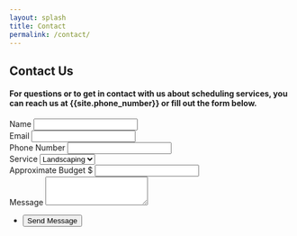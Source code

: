 ```yaml
---
layout: splash
title: Contact
permalink: /contact/
---
```


## Contact Us

#### For questions or to get in contact with us about scheduling services, you can reach us at {{site.phone_number}} or fill out the form below.

<section>
<form class="contact-form" method="POST" action="https://formspree.io/f/xjvploge">
    <div class="field">
        <label for="name">Name</label>
        <input class="contact-input" type="text" name="name" id="name" />
    </div>
    <div class="field">
        <label for="email">Email</label>
        <input class="contact-input" type="email" name="email" id="email" />
    </div>
    <div class="field">
        <label for="phone">Phone Number</label>
        <input class="contact-input" type="tel" name="phone" id="phone" />
    </div>
    <div class="field">
        <label for="service-type">Service</label>
        <select class="contact-dropdown" name="service-type" id="service-type">
            <option value="landscaping">Landscaping</option>
            <option value="mowing">Mowing</option>
            <option value="excavation">Excavation</option>
        </select>
    </div>
    <div class="field budget">
        <label for="budget">Approximate Budget</label>
        <span>$</span>
        <input class="contact-input" type="number" name="budget" id="budget" step="any" min="0" />
    </div>
    <div class="field">
        <label for="message">Message</label>
        <textarea class="contact-input" name="message" id="message" rows="3"></textarea>
    </div>
    <ul class="actions">
        <li><input class="contact-submit" type="submit" value="Send Message" /></li>
    </ul>
    </form>
</section>